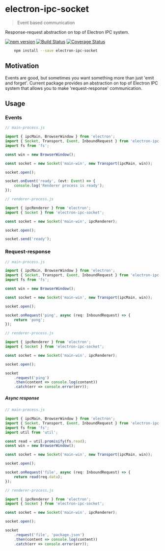 # electron-ipc-socket

> Event based communication

Response-request abstraction on top of Electron IPC system.

[![npm version](https://badge.fury.io/js/electron-ipc-socket.svg)](https://www.npmjs.com/package/electron-ipc-socket)
[![Build Status](https://secure.travis-ci.org/ziflex/electron-ipc-socket.svg?branch=master)](http://travis-ci.org/ziflex/electron-ipc-socket)
[![Coverage Status](https://coveralls.io/repos/github/ziflex/electron-ipc-socket/badge.svg?branch=master)](https://coveralls.io/github/ziflex/electron-ipc-socket)

```sh
    npm install --save electron-ipc-socket
```

## Motivation

Events are good, but sometimes you want something more than just 'emit and forget'.
Current package provides an abstraction on top of Electron IPC system that allows you to make 'request-response' communication.

## Usage

### Events

```typescript
// main-process.js

import { ipcMain, BrowserWindow } from 'electron';
import { Socket, Transport, Event, InboundRequest } from 'electron-ipc-socket';
import fs from 'fs';

const win = new BrowserWindow();

const socket = new Socket('main-win', new Transport(ipcMain, win));

socket.open();

socket.onEvent('ready', (evt: Event) => {
    console.log('Renderer process is ready');
});
```

```typescript
// renderer-process.js

import { ipcRenderer } from 'electron';
import { Socket } from 'electron-ipc-socket';

const socket = new Socket('main-win', ipcRenderer);

socket.open();

socket.send('ready');
```

### Request-response

```typescript
// main-process.js

import { ipcMain, BrowserWindow } from 'electron';
import { Socket, Transport, Event, InboundRequest } from 'electron-ipc-socket';
import fs from 'fs';

const win = new BrowserWindow();

const socket = new Socket('main-win', new Transport(ipcMain, win));

socket.open();

socket.onRequest('ping', async (req: InboundRequest) => {
    return 'pong';
});
```

```typescript
// renderer-process.js

import { ipcRenderer } from 'electron';
import { Socket } from 'electron-ipc-socket';

const socket = new Socket('main-win', ipcRenderer);

socket.open();

socket
    .request('ping')
    .then(content => console.log(content))
    .catch(err => console.error(err));
```

##### Async response

```typescript
// main-process.js

import { ipcMain, BrowserWindow } from 'electron';
import { Socket, Transport, Event, InboundRequest } from 'electron-ipc-socket';
import fs from 'fs';
import util from 'util';

const read = util.promisify(fs.read);
const win = new BrowserWindow();

const socket = new Socket('main-win', new Transport(ipcMain, win));

socket.open();

socket.onRequest('file', async (req: InboundRequest) => {
    return read(req.data);
});
```

```typescript
// renderer-process.js

import { ipcRenderer } from 'electron';
import { Socket } from 'electron-ipc-socket';

const socket = new Socket('main-win', ipcRenderer);

socket.open();

socket
    .request('file', 'package.json')
    .then(content => console.log(content))
    .catch(err => console.error(err));
```

